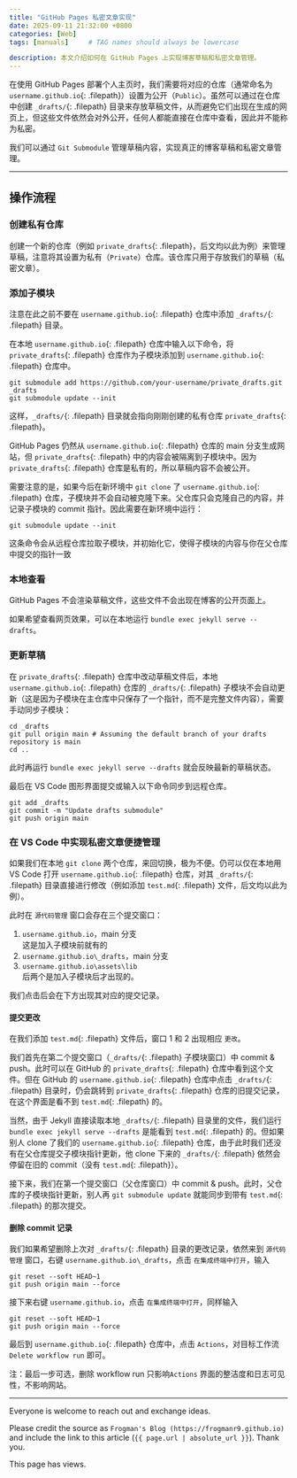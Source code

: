 ```yaml
---
title: "GitHub Pages 私密文章实现"
date: 2025-09-11 21:32:00 +0800
categories: [Web]
tags: [manuals]     # TAG names should always be lowercase

description: 本文介绍如何在 GitHub Pages 上实现博客草稿和私密文章管理。
---
```


在使用 GitHub Pages 部署个人主页时，我们需要将对应的仓库（通常命名为 `username.github.io`{: .filepath}）设置为公开（`Public`）。虽然可以通过在仓库中创建 `_drafts/`{: .filepath} 目录来存放草稿文件，从而避免它们出现在生成的网页上，但这些文件依然会对外公开，任何人都能直接在仓库中查看，因此并不能称为私密。

我们可以通过 `Git Submodule` 管理草稿内容，实现真正的博客草稿和私密文章管理。

---

## 操作流程

### 创建私有仓库

创建一个新的仓库（例如 `private_drafts`{: .filepath}，后文均以此为例）来管理草稿，注意将其设置为私有（`Private`）仓库。该仓库只用于存放我们的草稿（私密文章）。

### 添加子模块

注意在此之前不要在 `username.github.io`{: .filepath} 仓库中添加 `_drafts/`{: .filepath} 目录。

在本地 `username.github.io`{: .filepath} 仓库中输入以下命令，将 `private_drafts`{: .filepath} 仓库作为子模块添加到 `username.github.io`{: .filepath} 仓库中。
``` shell
git submodule add https://github.com/your-username/private_drafts.git _drafts
git submodule update --init
```

这样，`_drafts/`{: .filepath} 目录就会指向刚刚创建的私有仓库 `private_drafts`{: .filepath}。

GitHub Pages 仍然从 `username.github.io`{: .filepath} 仓库的 main 分支生成网站，但 `private_drafts`{: .filepath} 中的内容会被隔离到子模块中。因为 `private_drafts`{: .filepath} 仓库是私有的，所以草稿内容不会被公开。

需要注意的是，如果今后在新环境中 `git clone` 了 `username.github.io`{: .filepath} 仓库，子模块并不会自动被克隆下来。父仓库只会克隆自己的内容，并记录子模块的 commit 指针。因此需要在新环境中运行：
``` shell
git submodule update --init
```

这条命令会从远程仓库拉取子模块，并初始化它，使得子模块的内容与你在父仓库中提交的指针一致

### 本地查看

GitHub Pages 不会渲染草稿文件，这些文件不会出现在博客的公开页面上。

如果希望查看网页效果，可以在本地运行 `bundle exec jekyll serve --drafts`。

### 更新草稿

在 `private_drafts`{: .filepath} 仓库中改动草稿文件后，本地 `username.github.io`{: .filepath} 仓库的 `_drafts/`{: .filepath} 子模块不会自动更新（这是因为子模块在主仓库中只保存了一个指针，而不是完整文件内容），需要手动同步子模块：
``` shell
cd _drafts
git pull origin main # Assuming the default branch of your drafts repository is main
cd ..
```

此时再运行 `bundle exec jekyll serve --drafts` 就会反映最新的草稿状态。

最后在 VS Code 图形界面提交或输入以下命令同步到远程仓库。
``` shell
git add _drafts
git commit -m "Update drafts submodule"
git push origin main
```

### 在 VS Code 中实现私密文章便捷管理

如果我们在本地 `git clone` 两个仓库，来回切换，极为不便。仍可以仅在本地用 VS Code 打开 `username.github.io`{: .filepath} 仓库，对其 `_drafts/`{: .filepath} 目录直接进行修改（例如添加 `test.md`{: .filepath} 文件，后文均以此为例）。

此时在 `源代码管理` 窗口会存在三个提交窗口：
1. `username.github.io`，main 分支  
这是加入子模块前就有的
2. `username.github.io\_drafts`，main 分支
3. `username.github.io\assets\lib`  
后两个是加入子模块后才出现的。

我们点击后会在下方出现其对应的提交记录。

#### 提交更改

在我们添加 `test.md`{: .filepath} 文件后，窗口 1 和 2 出现相应 `更改`。

我们首先在第二个提交窗口（`_drafts/`{: .filepath} 子模块窗口）中 commit & push。此时可以在 GitHub 的 `private_drafts`{: .filepath} 仓库中看到这个文件。但在 GitHub 的 `username.github.io`{: .filepath} 仓库中点击 `_drafts/`{: .filepath} 目录时，仍会跳转到 `private_drafts`{: .filepath} 仓库的旧提交记录，在这个界面是看不到 `test.md`{: .filepath} 的。

当然，由于 Jekyll 直接读取本地 `_drafts/`{: .filepath} 目录里的文件，我们运行 `bundle exec jekyll serve --drafts` 是能看到 `test.md`{: .filepath} 的。但如果别人 clone 了我们的 `username.github.io`{: .filepath} 仓库，由于此时我们还没有在父仓库提交子模块指针更新，他 clone 下来的 `_drafts/`{: .filepath} 依然会停留在旧的 commit（没有 `test.md`{: .filepath}）。

接下来，我们在第一个提交窗口（父仓库窗口）中 commit & push。此时，父仓库的子模块指针更新，别人再 `git submodule update` 就能同步到带有 `test.md`{: .filepath} 的那次提交。

#### 删除 commit 记录

我们如果希望删除上次对 `_drafts/`{: .filepath} 目录的更改记录，依然来到 `源代码管理` 窗口，右键 `username.github.io\_drafts`，点击 `在集成终端中打开`，输入
``` shell
git reset --soft HEAD~1
git push origin main --force
```

接下来右键 `username.github.io`，点击 `在集成终端中打开`，同样输入
``` shell
git reset --soft HEAD~1
git push origin main --force
```

最后到 `username.github.io`{: .filepath} 仓库中，点击 `Actions`，对目标工作流 `Delete workflow run` 即可。

注：最后一步可选，删除 workflow run 只影响`Actions` 界面的整洁度和日志可见性，不影响网站。

---

Everyone is welcome to reach out and exchange ideas.



Please credit the source as `Frogman's Blog (https://frogmanr9.github.io)` and include the link to this article (`{{ page.url | absolute_url }}`). Thank you.



<!-- Font Awesome CSS for icons -->
<link rel="stylesheet" href="https://use.fontawesome.com/releases/v5.3.1/css/all.css" 
      integrity="sha384-mzrmE5qonljUremFsqc01SB46JvROS7bZs3IO2EmfFsd15uHvIt+Y8vEf7N7fWAU" 
      crossorigin="anonymous">

<!-- Busuanzi visitor counter script -->
<script async src="https://busuanzi.ibruce.info/busuanzi/2.3/busuanzi.pure.mini.js"></script>

<span>
  This page has 
  <span id="busuanzi_value_page_pv">
    <!-- Loading spinner before data is fetched -->
    <i class="fa fa-spinner fa-spin"></i>
  </span> views.
</span>

